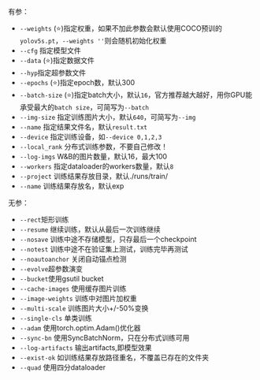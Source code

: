 有参：
- `--weights` (⭐)指定权重，如果不加此参数会默认使用COCO预训的`yolov5s.pt`，`--weights ''`则会随机初始化权重
- `--cfg` 指定模型文件
- `--data` (⭐)指定数据文件
- `--hyp`指定超参数文件
- `--epochs` (⭐)指定epoch数，默认300
- `--batch-size` (⭐)指定batch大小，默认`16`，官方推荐越大越好，用你GPU能承受最大的`batch size`，可简写为`--batch`
- `--img-size` 指定训练图片大小，默认`640`，可简写为`--img`
- `--name` 指定结果文件名，默认`result.txt`        
- `--device` 指定训练设备，如`--device 0,1,2,3`
- `--local_rank` 分布式训练参数，不要自己修改！
- `--log-imgs` W&B的图片数量，默认16，最大100
- `--workers` 指定dataloader的workers数量，默认`8`
- `--project` 训练结果存放目录，默认./runs/train/
- `--name` 训练结果存放名，默认exp

无参： 
- `--rect`矩形训练
- `--resume` 继续训练，默认从最后一次训练继续
- `--nosave` 训练中途不存储模型，只存最后一个checkpoint
- `--notest` 训练中途不在验证集上测试，训练完毕再测试
- `--noautoanchor` 关闭自动锚点检测
- `--evolve`超参数演变
- `--bucket`使用gsutil bucket
- `--cache-images` 使用缓存图片训练
- `--image-weights` 训练中对图片加权重
- `--multi-scale` 训练图片大小+/-50%变换
- `--single-cls` 单类训练
- `--adam` 使用torch.optim.Adam()优化器
- `--sync-bn` 使用SyncBatchNorm，只在分布式训练可用
- `--log-artifacts` 输出artifacts,即模型效果
- `--exist-ok` 如训练结果存放路径重名，不覆盖已存在的文件夹
- `--quad` 使用四分dataloader
